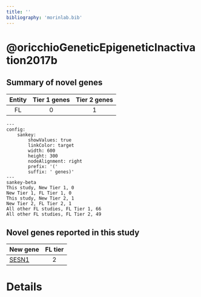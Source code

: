 ```yaml
---
title: ''
bibliography: 'morinlab.bib'
---
```


# @oricchioGeneticEpigeneticInactivation2017b
## Summary of novel genes

|Entity| Tier 1 genes| Tier 2 genes|
|:-:|:-:|:-:|
|FL|0|1|
```mermaid
---
config:
    sankey:
        showValues: true
        linkColor: target
        width: 600
        height: 300
        nodeAlignment: right
        prefix: '('
        suffix: ' genes)'
---
sankey-beta
This study, New Tier 1, 0
New Tier 1, FL Tier 1, 0
This study, New Tier 2, 1
New Tier 2, FL Tier 2, 1
All other FL studies, FL Tier 1, 66
All other FL studies, FL Tier 2, 49
```


## Novel genes reported in this study

|New gene|FL tier|
|:-|:-:|
|[SESN1](../SESN1)|2 |

# Details

